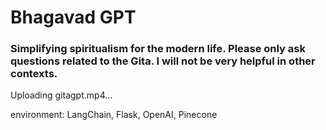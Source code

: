 ﻿# Bhagavad GPT
### Simplifying spiritualism for the modern life. Please only ask questions related to the Gita. I will not be very helpful in other contexts.



Uploading gitagpt.mp4…



environment: LangChain, Flask, OpenAI, Pinecone
